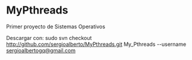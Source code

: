 MyPthreads
==========

Primer proyecto de Sistemas Operativos

Descargar con:
sudo svn checkout http://github.com/sergioalberto/MyPthreads.git My_Pthreads --username sergioalbertogq@gmail.com
